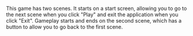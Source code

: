 This game has two scenes. It starts on a start screen, allowing you to go to the next scene when you click "Play" and exit the application when you click "Exit". Gameplay starts and ends on the second scene, which has a button to allow you to go back to the first scene.
